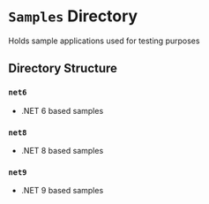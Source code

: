 # `Samples` Directory
Holds sample applications used for testing purposes

## Directory Structure

### `net6`
- .NET 6 based samples

### `net8`
- .NET 8 based samples

### `net9`
- .NET 9 based samples

